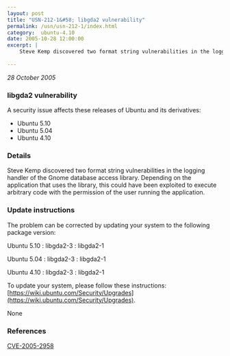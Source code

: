 ```yaml
---
layout: post
title: "USN-212-1&#58; libgda2 vulnerability"
permalink: /usn/usn-212-1/index.html
category:  ubuntu-4.10
date: 2005-10-28 12:00:00
excerpt: |
    Steve Kemp discovered two format string vulnerabilities in the logging handler of the Gnome database access library. Depending on the application that uses the library, this could have been exploited to execute arbitrary code with the permission of the user running the application.
    
--- 
```

 
 

*28 October 2005*

### libgda2 vulnerability

A security issue affects these releases of Ubuntu and its derivatives:

* Ubuntu 5.10
* Ubuntu 5.04
* Ubuntu 4.10

### Details

Steve Kemp discovered two format string vulnerabilities in the logging handler of the Gnome database access library. Depending on the application that uses the library, this could have been exploited to execute arbitrary code with the permission of the user running the application.

### Update instructions

The problem can be corrected by updating your system to the following package version:

Ubuntu 5.10
 : libgda2-3 
 : libgda2-1 

Ubuntu 5.04
 : libgda2-3 
 : libgda2-1 

Ubuntu 4.10
 : libgda2-3 
 : libgda2-1 

To update your system, please follow these instructions: [https://wiki.ubuntu.com/Security/Upgrades](https://wiki.ubuntu.com/Security/Upgrades).

None

### References

 
 [CVE-2005-2958](http://people.ubuntu.com/~ubuntu-security/cve/CVE-2005-2958)
 

